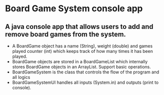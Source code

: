# Board Game System console app
## A java console app that allows users to add and remove board games from the system.
- A BoardGame object has a name (String), weight (double) and games played counter (int) which keeps track of how many times it has been played.
- BoardGame objects are stored in a BoardGameList which internally stores BoardGame objects in an ArrayList. Support basic operations.
- BoardGameSystem is the class that controls the flow of the program and all logics
- BoardGameSystemUI handles all inputs (System.in) and outputs (print to console).
